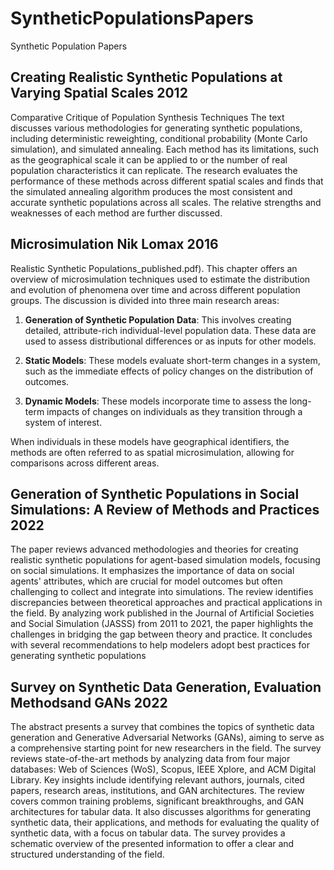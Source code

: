 # SyntheticPopulationsPapers
Synthetic Population Papers



## Creating Realistic Synthetic Populations at Varying Spatial Scales  2012 
Comparative Critique of Population Synthesis Techniques
The text discusses various methodologies for generating synthetic populations, including deterministic reweighting, conditional probability (Monte Carlo simulation), and simulated annealing. Each method has its limitations, such as the geographical scale it can be applied to or the number of real population characteristics it can replicate. The research evaluates the performance of these methods across different spatial scales and finds that the simulated annealing algorithm produces the most consistent and accurate synthetic populations across all scales. The relative strengths and weaknesses of each method are further discussed.


## Microsimulation Nik Lomax 2016
Realistic Synthetic Populations_published.pdf).
This chapter offers an overview of microsimulation techniques used to estimate the distribution and evolution of phenomena over time and across different population groups. The discussion is divided into three main research areas:

1. **Generation of Synthetic Population Data**: This involves creating detailed, attribute-rich individual-level population data. These data are used to assess distributional differences or as inputs for other models.

2. **Static Models**: These models evaluate short-term changes in a system, such as the immediate effects of policy changes on the distribution of outcomes.

3. **Dynamic Models**: These models incorporate time to assess the long-term impacts of changes on individuals as they transition through a system of interest.

When individuals in these models have geographical identifiers, the methods are often referred to as spatial microsimulation, allowing for comparisons across different areas.


## Generation of Synthetic Populations in Social Simulations: A Review of Methods and Practices 2022
The paper reviews advanced methodologies and theories for creating realistic synthetic populations for agent-based simulation models, focusing on social simulations. It emphasizes the importance of data on social agents' attributes, which are crucial for model outcomes but often challenging to collect and integrate into simulations. The review identifies discrepancies between theoretical approaches and practical applications in the field. By analyzing work published in the Journal of Artificial Societies and Social Simulation (JASSS) from 2011 to 2021, the paper highlights the challenges in bridging the gap between theory and practice. It concludes with several recommendations to help modelers adopt best practices for generating synthetic populations


## Survey on Synthetic Data Generation, Evaluation Methodsand GANs 2022
The abstract presents a survey that combines the topics of synthetic data generation and Generative Adversarial Networks (GANs), aiming to serve as a comprehensive starting point for new researchers in the field. The survey reviews state-of-the-art methods by analyzing data from four major databases: Web of Sciences (WoS), Scopus, IEEE Xplore, and ACM Digital Library. Key insights include identifying relevant authors, journals, cited papers, research areas, institutions, and GAN architectures. The review covers common training problems, significant breakthroughs, and GAN architectures for tabular data. It also discusses algorithms for generating synthetic data, their applications, and methods for evaluating the quality of synthetic data, with a focus on tabular data. The survey provides a schematic overview of the presented information to offer a clear and structured understanding of the field.
